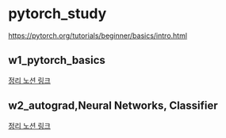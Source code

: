 # pytorch_study


https://pytorch.org/tutorials/beginner/basics/intro.html



## w1_pytorch_basics

[정리 노션 링크](https://potent-cold-511.notion.site/pyTorch_basics-13aecfa373a1803eba9fee6c0e840b46)



## w2_autograd,Neural Networks, Classifier

[정리 노션 링크](https://potent-cold-511.notion.site/autograd-Neural-Networks-Classifier-142ecfa373a180a2b594d076868847fc?pvs=4)
